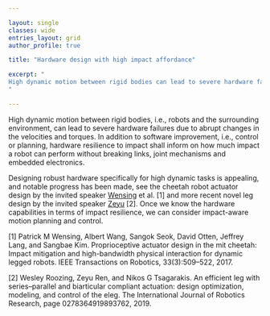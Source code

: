```yaml
---

layout: single 
classes: wide
entries_layout: grid
author_profile: true 

title: "Hardware design with high impact affordance"

excerpt: "
High dynamic motion between rigid bodies can lead to severe hardware failures due to abrupt changes in the velocities and torques. Without dedicated hardware or controllers, robots typically operate at a near-zero velocity in the vicinity of contacts.
"

---
```


High dynamic motion between rigid bodies, i.e., robots and the surrounding environment, can lead to severe hardware failures due to abrupt changes in the velocities and torques. In addition to software improvement, i.e., control or planning, hardware resilience to impact shall inform on how much impact a robot can perform without breaking links, joint mechanisms and embedded electronics.

Designing robust hardware specifically for high dynamic tasks is appealing, and notable progress has been made, see the cheetah robot actuator design by the invited speaker [Wensing](/speakers/wensing) et al. [1] and more recent novel leg design by the invited speaker [Zeyu](/speakers/zeyu) [2]. Once we know the hardware capabilities in terms of impact resilience, we can consider impact-aware motion planning and control.

[1] Patrick M Wensing, Albert Wang, Sangok Seok, David Otten, Jeffrey Lang, and Sangbae Kim. Proprioceptive actuator design in the mit cheetah: Impact mitigation and high-bandwidth physical interaction for dynamic legged robots. IEEE Transactions on Robotics, 33(3):509–522, 2017.

[2] Wesley Roozing, Zeyu Ren, and Nikos G Tsagarakis. An efficient leg with series–parallel and biarticular compliant actuation: design optimization, modeling, and control of the eleg. The International Journal of Robotics Research, page 0278364919893762, 2019.


